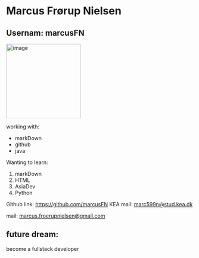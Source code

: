 # Marcus Frørup Nielsen
## Usernam: marcusFN

<img width="200" alt="image" src="https://user-images.githubusercontent.com/113129217/215466591-e4ac45ce-df26-4cb3-b680-b14fb97723b9.png">


working with:
* markDown
* github
* java

Wanting to learn:
1. markDown
2. HTML
3. AsiaDev
4. Python

Github link: https://github.com/marcusFN
KEA mail: marc599n@stud.kea.dk

mail: marcus.froerupnielsen@gmail.com

## future dream:
become a fullstack developer



